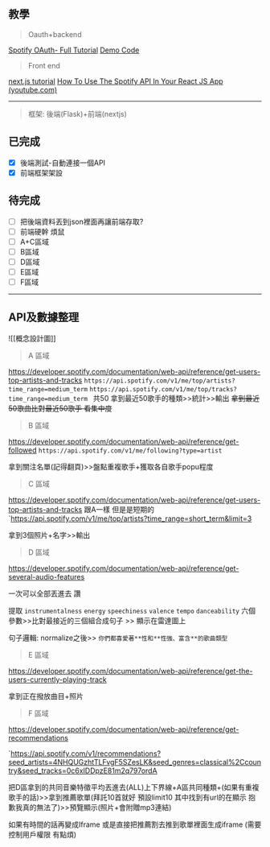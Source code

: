 ## 教學

>Oauth+backend

[Spotify OAuth- Full Tutorial](https://www.youtube.com/watch?v=mBycigbJQzA)
[Demo Code](https://github.com/katiagilligan888/Spotify-Discover-Weekly/blob/main/discoverWeekly.py)

>Front end

[next.js tutorial](https://www.youtube.com/watch?v=qwhMyVVnmKM&t=2765s)
[How To Use The Spotify API In Your React JS App (youtube.com)](https://www.youtube.com/watch?v=wBq3HCvYfUg)

---
> 框架: 後端(Flask)+前端(nextjs)

## 已完成
- [x] 後端測試-自動連接一個API
- [x] 前端框架架設

## 待完成
- [ ] 把後端資料丟到json裡面再讓前端存取?
- [ ] 前端硬幹 煩鼠
- [ ] A+C區域
- [ ] B區域
- [ ] D區域
- [ ] E區域
- [ ] F區域

---
## API及數據整理

![[概念設計圖]]
>A 區域

https://developer.spotify.com/documentation/web-api/reference/get-users-top-artists-and-tracks
`https://api.spotify.com/v1/me/top/artists?time_range=medium_term` 
`https://api.spotify.com/v1/me/top/tracks?time_range=medium_term
`
共50
拿到最近50歌手的種類>>統計>>輸出
~~拿到最近50歌曲比對最近50歌手 看集中度~~

> B 區域

https://developer.spotify.com/documentation/web-api/reference/get-followed
`https://api.spotify.com/v1/me/following?type=artist`

拿到關注名單(記得翻頁)>>盤點重複歌手+獲取各自歌手popu程度

> C 區域

https://developer.spotify.com/documentation/web-api/reference/get-users-top-artists-and-tracks
跟A一樣 但是是短期的
`https://api.spotify.com/v1/me/top/artists?time_range=short_term&limit=3

拿到3個照片+名字>>輸出

> D 區域

https://developer.spotify.com/documentation/web-api/reference/get-several-audio-features

一次可以全部丟進去 讚

提取 `instrumentalness` `energy` `speechiness` `valence` `tempo` `danceability` 六個參數>>比對最接近的三個組合成句子 >> 顯示在雷達圖上

句子邏輯: normalize之後>> `你們都喜愛著**性和**性強、富含**的歌曲類型`

> E 區域

https://developer.spotify.com/documentation/web-api/reference/get-the-users-currently-playing-track

拿到正在撥放曲目+照片

> F 區域

https://developer.spotify.com/documentation/web-api/reference/get-recommendations

`https://api.spotify.com/v1/recommendations?seed_artists=4NHQUGzhtTLFvgF5SZesLK&seed_genres=classical%2Ccountry&seed_tracks=0c6xIDDpzE81m2q797ordA

把D區拿到的共同音樂特徵平均丟進去(ALL)上下界線+A區共同種類+(如果有重複歌手的話)>>拿到推薦歌單(拜託10首就好 預設limit10 其中找到有url的在顯示 抱歉我真的無法了)>>預覽顯示(照片+會附贈mp3連結)

如果有時間的話再變成Iframe 或是直接把推薦割去推到歌單裡面生成iframe
(需要控制用戶權限 有點煩)
